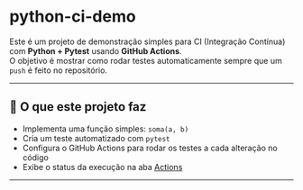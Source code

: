 # python-ci-demo
Este é um projeto de demonstração simples para CI (Integração Contínua) com **Python + Pytest** usando **GitHub Actions**.  
O objetivo é mostrar como rodar testes automaticamente sempre que um `push` é feito no repositório.

---

## 📌 O que este projeto faz

- Implementa uma função simples: `soma(a, b)`
- Cria um teste automatizado com `pytest`
- Configura o GitHub Actions para rodar os testes a cada alteração no código
- Exibe o status da execução na aba [Actions](../../actions)

---
